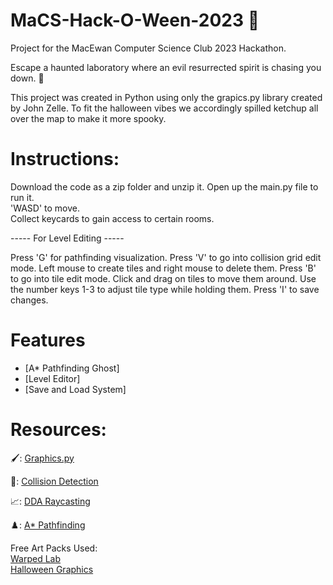 # MaCS-Hack-O-Ween-2023 🎃
Project for the MacEwan Computer Science Club 2023 Hackathon.

Escape a haunted laboratory where an evil resurrected spirit is chasing you down. 👻

This project was created in Python using only the grapics.py library created by John Zelle. To fit the halloween vibes we accordingly spilled ketchup all over the map to make it more spooky.
 # Instructions:

Download the code as a zip folder and unzip it. Open up the main.py file to run it.<br />
'WASD' to move.<br />
Collect keycards to gain access to certain rooms.

----- For Level Editing -----<br />

Press 'G' for pathfinding visualization.
Press 'V' to go into collision grid edit mode. Left mouse to create tiles and right mouse to delete them.
Press 'B' to go into tile edit mode. Click and drag on tiles to move them around. Use the number keys 1-3 to adjust tile type while holding them.
Press 'I' to save changes.
 
 # Features
 
- [A* Pathfinding Ghost]
- [Level Editor]
- [Save and Load System]
# Resources:

🖌️: [Graphics.py](https://mcsp.wartburg.edu/zelle/python/graphics.py)

🤯: [Collision Detection](https://www.jeffreythompson.org/collision-detection/)

📈: [DDA Raycasting](https://til.zimventures.com/GameMaker/dda)

♟️: [A* Pathfinding](https://www.youtube.com/watch?v=-L-WgKMFuhE)

 Free Art Packs Used:<br /> [Warped Lab](https://opengameart.org/content/warped-top-down-tech-lab)  
      [Halloween Graphics](https://finalbossblues.itch.io/halloween-graphics)
